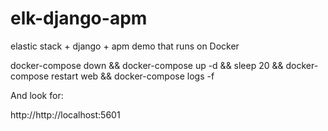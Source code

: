 # elk-django-apm
elastic stack + django + apm demo that runs on Docker

docker-compose down && docker-compose up -d && sleep 20 && docker-compose restart web  && docker-compose logs -f

And look for:

http://http://localhost:5601
